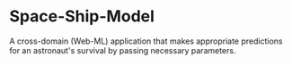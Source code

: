 # Space-Ship-Model
A cross-domain (Web-ML) application that makes appropriate predictions for an astronaut's survival by passing necessary parameters.
